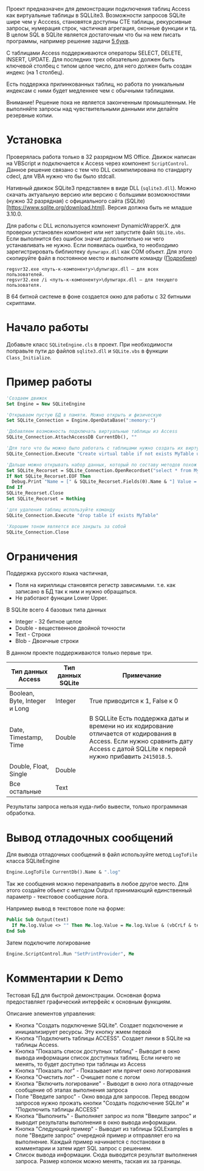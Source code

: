 Проект предназначен для демонстрации подключения таблиц Access как виртуальные таблицы в SQLLite3. 
Возможности запросов SQLite шире чем у Acccess, становятся доступны CTE таблицы, рекурсивные запросы, нумерация строк, частичная агрегация, оконные функции и тд. В целом SQL в SQLite является достаточным что бы на нем писать программы, например решение задачи [5 букв](https://github.com/VASilaev/5symbol).   

С таблицами Аccess поддерживаются операторы SELECT, DELETE, INSERT, UPDATE. Для последних трех обязательно должен быть ключевой столбец с типом целое число, для него должен быть создан индекс (на 1 столбец).

Есть поддержка прилинкованных таблиц, но работа по уникальным индексам с ними будет медленнее чем с обычными таблицами.

Внимание! Решение пока не является законченным промышленным. Не выполняйте запросы над чувствительными данными или делайте резервные копии. 

# Установка 

Проверялась работа только в 32 разрядном MS Office. Движок написан на VBScript и подключается к Access через компонент `ScriptControl`. Данное решение связано с тем что DLL скомпилирована по стандарту cdecl, для VBA нужно что бы было stdcall.   

Нативный движок SQLite3 представлен в виде DLL (`sqlite3.dll`). Можно скачать актуальную версию или версию с большими возможностями (нужно 32 разрядная) с официального сайта (SQLite)[https://www.sqlite.org/download.html]. Версия должна быть не младше 3.10.0.

Для работы с DLL используется компонент DynamicWrapperX. для проверки установлен компонент или нет запустите файл `SQLite.vbs`. Если выполнится без ошибок значит дополнительно ни чего устанавливать не нужно.
Если появилась ошибка, то необходимо зарегистрировать библиотеку `dynwrapx.dll` как COM объект. Для этого скопируйте файл в постоянное место и выполните команду ([Подробнее](https://dynwrapx.script-coding.com/dwx/pages/registration.php))

```
regsvr32.exe <путь-к-компоненту>\dynwrapx.dll — для всех пользователей.
regsvr32.exe /i <путь-к-компоненту>\dynwrapx.dll — для текущего пользователя.
```

В 64 битной системе в фоне создается окно для работы с 32 битными скриптами.

# Начало работы

Добавьте класс `SQLiteEngine.cls` в проект. При необходимости поправьте пути до файлов `sqlite3.dll` и `SQLite.vbs` в функции `Class_Initialize`.

# Пример работы

```vb
'Создаем движок
Set Engine = New SQLiteEngine

'Открываем пустую БД в памяти. Можно открыть и физическую
Set SQLite_Connection = Engine.OpenDataBase(":memory:")

'Добавляем возможность подключать виртуальные таблицы из Access
SQLite_Connection.AttachAccessDB CurrentDb(), ""

'Для того что бы можно было работать с таблицами нужно создать их виртуальную копию
SQLite_Connection.Execute "Create virtual table if not exists MyTable using Access(MyTable)"

'Дальше можно открывать набор данных, который по составу методов похож на обычный Recordset
Set SQLite_Recorset = SQLite_Connection.OpenRecordset("select * from MyTable", 0)
If Not SQLite_Recorset.EOF Then
  Debug.Print "Name = [" & SQLite_Recorset.Fields(0).Name & "] Value = [" & SQLite_Recorset.Fields(0).Value & "]"
End If
SQLite_Recorset.Close
Set SQLite_Recorset = Nothing

'для удаления таблиц используйте команду 
SQLite_Connection.Execute "drop table if exists MyTable"

'Хорошим тоном является все закрыть за собой
SQLite_Connection.Close  

```

# Ограничения 

Поддержка русского языка частичная, 
 - Поля на кириллицы становятся регистр зависимыми. т.е. как записано в БД так к ним и нужно обращаться.
 - Не работают функции Lower Upper.

В SQLite всего 4 базовых типа данных

 - Integer - 32 битное целое
 - Double - вещественное двойной точности 
 - Text - Строки
 - Blob - Двоичные строки

В данном проекте поддерживаются только первые три.

|Тип данных Access|Тип данных SQLite|Примечание|
|-----|------|-------|
|Boolean, Byte, Integer и Long| Integer| True приводится к 1, False к 0
|Date, Timestamp, Time|Double|В SQLLite Есть поддержка даты и времени но их кодирование отличается от кодирования в Access. Если нужно сравнить дату Access с датой SQLLite к первой нужно прибавить `2415018.5`.
|Double, Float, Single|Double|
|Все остальные|Text|

Результаты запроса нельзя куда-либо вывести, только программная обработка. 

# Вывод отладочных сообщений

Для вывода отладочных сообщений в файл используйте метод `LogToFile` класса SQLiteEngine

```vb
Engine.LogToFile CurrentDb().Name & ".log"
```

Так же сообщения можно перенаправить в любое другое место. Для этого создайте объект с методом Output принимающий единственный параметр - текстовое сообщение лога.

Например вывод в текстовое поле на форме:

```vb
Public Sub Output(text)
  If Me.log.Value <> "" Then Me.log.Value = Me.log.Value & (vbCrLf & text) Else Me.log.Value = Me.log.Value & text
End Sub
```

Затем подключите логирование

```vb
Engine.ScriptControl.Run "SetPrintProvider", Me
```

# Комментарии к Demo

Тестовая БД для быстрой демонстрации. Основная форма предоставляет графический интерфейс к основным функциям. 

Описание элементов управления:

- Кнопка "Создать подключение SQLite". Создает подключение и инициализирует ресурсы. Эту кнопку жмем первой
- Кнопка "Подключить таблицы ACCESS". Создает линки в SQLite на таблицы Access. 
- Кнопка "Показать список доступных таблиц" - Выводит в окно вывода информации список доступных таблиц. Если ничего не менять, то будет доступно три таблицы из Access
- Кнопка "Показать лог" - Показывает или прячет окно логирования
- Кнопка "Очистить лог" - Очищает поле с логом
- Кнопка "Включить логирование" - Выводит в окно лога отладочные сообщение об этапах выполнения запроса
- Поле "Введите запрос" - Окно ввода для запросов. Перед вводом запросов нужно прожать кнопки "Создать подключение SQLite" и "Подключить таблицы ACCESS"
- Кнопка "Выполнить" - Выполняет запрос из поля "Введите запрос" и выводит результаты выполнения в окно вывода информации. 
- Кнопка "Следующий пример" - Выводит из таблицы SQLExamples в поле "Введите запрос" очередной пример и отправляет его на выполнение. Каждый пример начинается с постановки в комментарии и затем идет SQL запрос с решением.
- Список вывода информации. Сюда выводится результат выполнения запроса. Размер колонок можно менять, таская их за границы. 